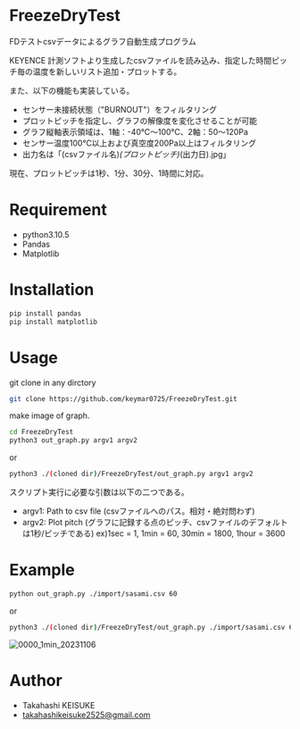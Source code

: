 # FreezeDryTest
FDテストcsvデータによるグラフ自動生成プログラム

KEYENCE 計測ソフトより生成したcsvファイルを読み込み、指定した時間ピッチ毎の温度を新しいリスト追加・プロットする。

また、以下の機能も実装している。
* センサー未接続状態（"BURNOUT"）をフィルタリング
* プロットピッチを指定し、グラフの解像度を変化させることが可能
* グラフ縦軸表示領域は、1軸：-40℃～100℃、2軸：50～120Pa
* センサー温度100℃以上および真空度200Pa以上はフィルタリング
* 出力名は「(csvファイル名)_(プロットピッチ)_(出力日).jpg」

現在、プロットピッチは1秒、1分、30分、1時間に対応。

# Requirement

* python3.10.5
* Pandas
* Matplotlib

# Installation

```bash
pip install pandas
pip install matplotlib
```

# Usage

git clone in any dirctory

```bash
git clone https://github.com/keymar0725/FreezeDryTest.git
```


make image of graph.

```bash
cd FreezeDryTest
python3 out_graph.py argv1 argv2
```

or

```bash
python3 ./(cloned dir)/FreezeDryTest/out_graph.py argv1 argv2
```
スクリプト実行に必要な引数は以下の二つである。
* argv1: Path to csv file (csvファイルへのパス。相対・絶対問わず)
* argv2: Plot pitch (グラフに記録する点のピッチ、csvファイルのデフォルトは1秒/ピッチである)
    ex)1sec = 1, 1min = 60, 30min = 1800, 1hour = 3600

# Example

```bash
python out_graph.py ./import/sasami.csv 60
```

or

```bash
python3 ./(cloned dir)/FreezeDryTest/out_graph.py ./import/sasami.csv 60
```

![0000_1min_20231106](https://github.com/keymar0725/FreezeDryTest/assets/47661559/40cfcc84-b949-44ac-a989-6001982e6386)

# Author

* Takahashi KEISUKE
* takahashikeisuke2525@gmail.com